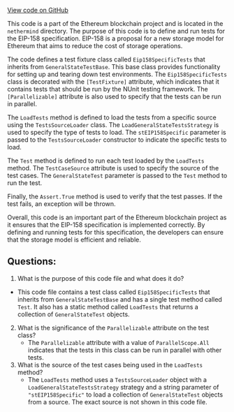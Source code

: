 [View code on GitHub](https://github.com/nethermindeth/nethermind/Ethereum.Blockchain.Test/Eip158SpecificTests.cs)

This code is a part of the Ethereum blockchain project and is located in the `nethermind` directory. The purpose of this code is to define and run tests for the EIP-158 specification. EIP-158 is a proposal for a new storage model for Ethereum that aims to reduce the cost of storage operations. 

The code defines a test fixture class called `Eip158SpecificTests` that inherits from `GeneralStateTestBase`. This base class provides functionality for setting up and tearing down test environments. The `Eip158SpecificTests` class is decorated with the `[TestFixture]` attribute, which indicates that it contains tests that should be run by the NUnit testing framework. The `[Parallelizable]` attribute is also used to specify that the tests can be run in parallel.

The `LoadTests` method is defined to load the tests from a specific source using the `TestsSourceLoader` class. The `LoadGeneralStateTestsStrategy` is used to specify the type of tests to load. The `stEIP158Specific` parameter is passed to the `TestsSourceLoader` constructor to indicate the specific tests to load.

The `Test` method is defined to run each test loaded by the `LoadTests` method. The `TestCaseSource` attribute is used to specify the source of the test cases. The `GeneralStateTest` parameter is passed to the `Test` method to run the test.

Finally, the `Assert.True` method is used to verify that the test passes. If the test fails, an exception will be thrown.

Overall, this code is an important part of the Ethereum blockchain project as it ensures that the EIP-158 specification is implemented correctly. By defining and running tests for this specification, the developers can ensure that the storage model is efficient and reliable.
## Questions: 
 1. What is the purpose of this code file and what does it do?
   - This code file contains a test class called `Eip158SpecificTests` that inherits from `GeneralStateTestBase` and has a single test method called `Test`. It also has a static method called `LoadTests` that returns a collection of `GeneralStateTest` objects.
2. What is the significance of the `Parallelizable` attribute on the test class?
   - The `Parallelizable` attribute with a value of `ParallelScope.All` indicates that the tests in this class can be run in parallel with other tests.
3. What is the source of the test cases being used in the `LoadTests` method?
   - The `LoadTests` method uses a `TestsSourceLoader` object with a `LoadGeneralStateTestsStrategy` strategy and a string parameter of `"stEIP158Specific"` to load a collection of `GeneralStateTest` objects from a source. The exact source is not shown in this code file.